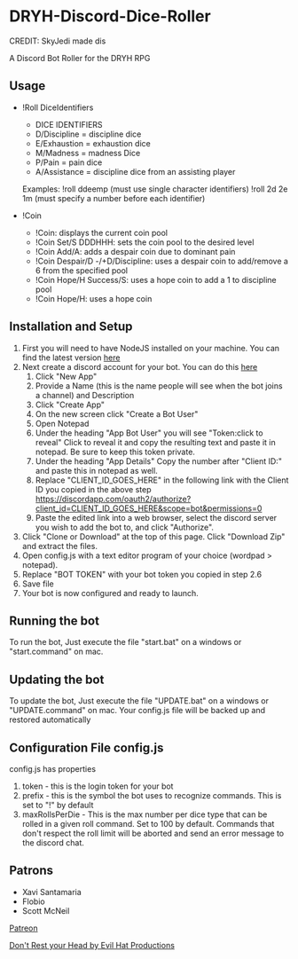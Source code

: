 # DRYH-Discord-Dice-Roller
CREDIT: SkyJedi made dis

A Discord Bot Roller for the DRYH RPG

## Usage

- !Roll DiceIdentifiers
    - DICE IDENTIFIERS
    - D/Discipline = discipline dice
    - E/Exhaustion = exhaustion dice
    - M/Madness = madness Dice
    - P/Pain = pain dice
    - A/Assistance = discipline dice from an assisting player
  	    
  Examples:
      !roll ddeemp (must use single character identifiers)
      !roll 2d 2e 1m (must specify a number before each identifier)

- !Coin
    - !Coin: displays the current coin pool
    - !Coin Set/S DDDHHH: sets the coin pool to the desired level
    - !Coin Add/A: adds a despair coin due to dominant pain
    - !Coin Despair/D -/+D/Discipline: uses a despair coin to add/remove a 6 from the specified pool
    - !Coin Hope/H Success/S: uses a hope coin to add a 1 to discipline pool
    - !Coin Hope/H: uses a hope coin

## Installation and Setup

1. First you will need to have NodeJS installed on your machine. You can find the latest version [here](https://nodejs.org/en/)
2. Next create a discord account for your bot. You can do this [here](https://discordapp.com/developers/applications/me)
    1. Click "New App"
    2. Provide a Name (this is the name people will see when the bot joins a channel) and Description
    3. Click "Create App"
    4. On the new screen click "Create a Bot User"
    5. Open Notepad
    6. Under the heading "App Bot User" you will see "Token:click to reveal" Click to reveal it and copy the resulting text and paste it in notepad. Be sure to keep this token private.
    7. Under the heading "App Details" Copy the number after "Client ID:" and paste this in notepad as well.
    8. Replace "CLIENT_ID_GOES_HERE" in the following link with the Client ID you copied in the above step https://discordapp.com/oauth2/authorize?client_id=CLIENT_ID_GOES_HERE&scope=bot&permissions=0
    9. Paste the edited link into a web browser, select the discord server you wish to add the bot to, and click "Authorize".
3. Click "Clone or Download" at the top of this page. Click "Download Zip" and extract the files.
4. Open config.js with a text editor program of your choice (wordpad > notepad).
5. Replace "BOT TOKEN" with your bot token you copied in step 2.6
6. Save file
7. Your bot is now configured and ready to launch.

## Running the bot

To run the bot, Just execute the file "start.bat" on a windows or "start.command" on mac.

## Updating the bot

To update the bot, Just execute the file "UPDATE.bat" on a windows or "UPDATE.command" on mac. Your config.js file will be backed up and restored automatically

## Configuration File config.js

  config.js has properties

  1. token
    - this is the login token for your bot
  2. prefix
    - this is the symbol the bot uses to recognize commands. This is set to "!" by default
  3. maxRollsPerDie
    - This is the max number per dice type that can be rolled in a given roll command. Set to 100 by default. Commands that don't respect the roll limit will be aborted and send an error message to the discord chat. 


## Patrons
- Xavi Santamaria
- Flobio
- Scott McNeil

[Patreon](https://www.patreon.com/SkyJedi)

[Don't Rest your Head by Evil Hat Productions](https://www.evilhat.com/home/dont-rest-your-head-2/)
